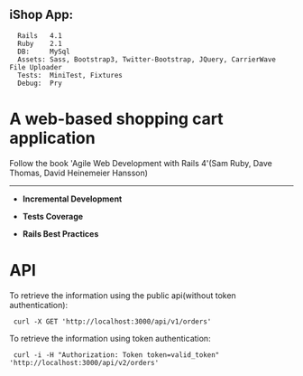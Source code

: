 iShop App:
---------

      Rails   4.1
      Ruby    2.1
      DB:     MySql
      Assets: Sass, Bootstrap3, Twitter-Bootstrap, JQuery, CarrierWave File Uploader
      Tests:  MiniTest, Fixtures
      Debug:  Pry

A web-based shopping cart application
=========
Follow the book 'Agile Web Development with Rails 4'(Sam Ruby, Dave Thomas, David Heinemeier Hansson)

---------
*  **Incremental Development**

*  **Tests Coverage**

*  **Rails Best Practices**


API
=========
To retrieve the information using the public api(without token authentication):
```
 curl -X GET 'http://localhost:3000/api/v1/orders'
```

To retrieve the information using token authentication:
```
 curl -i -H "Authorization: Token token=valid_token" 'http://localhost:3000/api/v2/orders'
```
